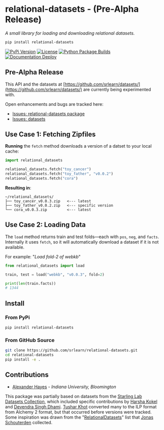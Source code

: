 # relational-datasets - (Pre-Alpha Release)

*A small library for loading and downloading relational datasets.*

```bash
pip install relational-datasets
```

[![PyPi Version](https://img.shields.io/pypi/v/relational-datasets)](https://pypi.org/project/relational-datasets/)
[![License](https://img.shields.io/github/license/srlearn/relational-datasets)](https://github.com/srlearn/relational-datasets/blob/main/LICENSE)
[![Python Package Builds](https://github.com/srlearn/relational-datasets/actions/workflows/python-package.yml/badge.svg)](https://github.com/srlearn/relational-datasets/actions/workflows/python-package.yml)
[![Documentation Deploy](https://github.com/srlearn/relational-datasets/actions/workflows/deploy-docs.yml/badge.svg)](https://github.com/srlearn/relational-datasets/actions/workflows/deploy-docs.yml)

## Pre-Alpha Release

This API and the datasets at
[https://github.com/srlearn/datasets/](https://github.com/srlearn/datasets/)
are currently being experimented with.

Open enhancements and bugs are tracked here:

- [Issues: relational-datasets package](https://github.com/srlearn/relational-datasets/issues)
- [Issues: datasets](https://github.com/srlearn/datasets/issues)

## Use Case 1: Fetching Zipfiles

**Running** the `fetch` method downloads a version of a datset to your local cache:

```python
import relational_datasets

relational_datasets.fetch("toy_cancer")
relational_datasets.fetch("toy_father", "v0.0.2")
relational_datasets.fetch("cora")
```

**Resulting in**:

```console
~/relational_datasets/
├── toy_cancer_v0.0.3.zip   <--- latest
├── toy_father_v0.0.2.zip   <--- specific version
└── cora_v0.0.3.zip         <--- latest
```

## Use Case 2: Loading Data

The `load` method returns train and test folds—each with `pos`, `neg`, and
`facts`. Internally it uses `fetch`, so it will automatically download a
dataset if it is not available.

For example: "*Load fold-2 of webkb*"

```python
from relational_datasets import load

train, test = load("webkb", "v0.0.3", fold=2)

print(len(train.facts))
# 1344
```

## Install

### From PyPi

```bash
pip install relational-datasets
```

### From GitHub Source

```bash
git clone https://github.com/srlearn/relational-datasets.git
cd relational-datasets
pip install -e .
```

## Contributions

- [Alexander Hayes](https://hayesall.com) - *Indiana University, Bloomington*

This package was partially based on datasets from the
[Starling Lab Datasets Collection](https://starling.utdallas.edu/datasets/),
which included specific contributions by
[Harsha Kokel](https://harshakokel.com/) and
[Devendra Singh Dhami](https://sites.google.com/view/devendradhami).
[Tushar Khot](https://allenai.org/team/tushark) converted many to the ILP
format from Alchemy 2 format, but that occurred before versions were tracked.
Some inspiration was drawn from the
"[RelationalDatasets](https://github.com/joschout/RelationalDatasets)" list that
[Jonas Schouterden](https://people.cs.kuleuven.be/~jonas.schouterden/) collected.
